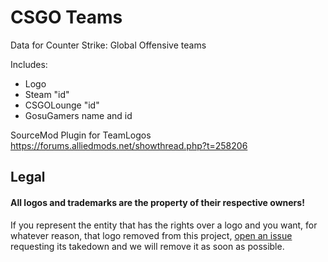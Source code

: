# CSGO Teams
Data for Counter Strike: Global Offensive teams

Includes:
 * Logo
 * Steam "id"
 * CSGOLounge "id"
 * GosuGamers name and id

SourceMod Plugin for TeamLogos
https://forums.alliedmods.net/showthread.php?t=258206

## Legal

#### __All logos and trademarks are the property of their respective owners!__

If you represent the entity that has the rights over a logo and you want,
for whatever reason, that logo removed from this project, [open an
issue](https://github.com/kokarn/csgo-teams/issues/new) requesting its
takedown and we will remove it as soon as possible.
